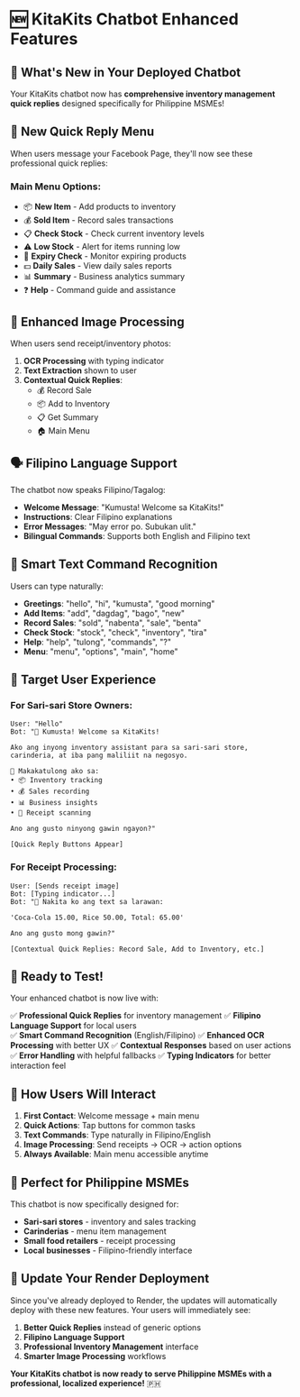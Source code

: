 # 🆕 KitaKits Chatbot Enhanced Features

## 🎉 What's New in Your Deployed Chatbot

Your KitaKits chatbot now has **comprehensive inventory management quick replies** designed specifically for Philippine MSMEs!

## 🏪 New Quick Reply Menu

When users message your Facebook Page, they'll now see these professional quick replies:

### Main Menu Options:
- 📦 **New Item** - Add products to inventory
- 💰 **Sold Item** - Record sales transactions
- 📋 **Check Stock** - Check current inventory levels
- ⚠️ **Low Stock** - Alert for items running low
- 📅 **Expiry Check** - Monitor expiring products
- 💵 **Daily Sales** - View daily sales reports
- 📊 **Summary** - Business analytics summary
- ❓ **Help** - Command guide and assistance

## 📸 Enhanced Image Processing

When users send receipt/inventory photos:
1. **OCR Processing** with typing indicator
2. **Text Extraction** shown to user
3. **Contextual Quick Replies**:
   - 💰 Record Sale
   - 📦 Add to Inventory  
   - 📋 Get Summary
   - 🏠 Main Menu

## 🗣️ Filipino Language Support

The chatbot now speaks Filipino/Tagalog:
- **Welcome Message**: "Kumusta! Welcome sa KitaKits!"
- **Instructions**: Clear Filipino explanations
- **Error Messages**: "May error po. Subukan ulit."
- **Bilingual Commands**: Supports both English and Filipino text

## 💬 Smart Text Command Recognition

Users can type naturally:
- **Greetings**: "hello", "hi", "kumusta", "good morning"
- **Add Items**: "add", "dagdag", "bago", "new"  
- **Record Sales**: "sold", "nabenta", "sale", "benta"
- **Check Stock**: "stock", "check", "inventory", "tira"
- **Help**: "help", "tulong", "commands", "?"
- **Menu**: "menu", "options", "main", "home"

## 🎯 Target User Experience

### For Sari-sari Store Owners:
```
User: "Hello"
Bot: "🏪 Kumusta! Welcome sa KitaKits! 

Ako ang inyong inventory assistant para sa sari-sari store, carinderia, at iba pang maliliit na negosyo.

📱 Makakatulong ako sa:
• 📦 Inventory tracking
• 💰 Sales recording  
• 📊 Business insights
• 📸 Receipt scanning

Ano ang gusto ninyong gawin ngayon?"

[Quick Reply Buttons Appear]
```

### For Receipt Processing:
```
User: [Sends receipt image]
Bot: [Typing indicator...]
Bot: "📸 Nakita ko ang text sa larawan:

'Coca-Cola 15.00, Rice 50.00, Total: 65.00'

Ano ang gusto mong gawin?"

[Contextual Quick Replies: Record Sale, Add to Inventory, etc.]
```

## 🚀 Ready to Test!

Your enhanced chatbot is now live with:

✅ **Professional Quick Replies** for inventory management
✅ **Filipino Language Support** for local users  
✅ **Smart Command Recognition** (English/Filipino)
✅ **Enhanced OCR Processing** with better UX
✅ **Contextual Responses** based on user actions
✅ **Error Handling** with helpful fallbacks
✅ **Typing Indicators** for better interaction feel

## 📱 How Users Will Interact

1. **First Contact**: Welcome message + main menu
2. **Quick Actions**: Tap buttons for common tasks
3. **Text Commands**: Type naturally in Filipino/English
4. **Image Processing**: Send receipts → OCR → action options
5. **Always Available**: Main menu accessible anytime

## 🎯 Perfect for Philippine MSMEs

This chatbot is now specifically designed for:
- **Sari-sari stores** - inventory and sales tracking
- **Carinderias** - menu item management  
- **Small food retailers** - receipt processing
- **Local businesses** - Filipino-friendly interface

## 🔄 Update Your Render Deployment

Since you've already deployed to Render, the updates will automatically deploy with these new features. Your users will immediately see:

1. **Better Quick Replies** instead of generic options
2. **Filipino Language Support** 
3. **Professional Inventory Management** interface
4. **Smarter Image Processing** workflows

**Your KitaKits chatbot is now ready to serve Philippine MSMEs with a professional, localized experience!** 🇵🇭
